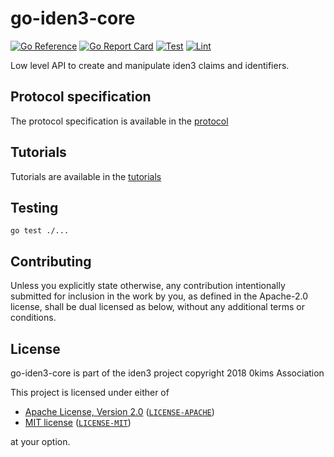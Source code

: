 # go-iden3-core

[![Go Reference](https://pkg.go.dev/badge/github.com/iden3/go-iden3-core.svg)](https://pkg.go.dev/github.com/iden3/go-iden3-core)
[![Go Report Card](https://goreportcard.com/badge/github.com/iden3/go-iden3-core)](https://goreportcard.com/report/github.com/iden3/go-iden3-core)
[![Test](https://github.com/iden3/go-iden3-core/actions/workflows/test.yaml/badge.svg)](https://github.com/iden3/go-iden3-core/actions/workflows/test.yaml)
[![Lint](https://github.com/iden3/go-iden3-core/actions/workflows/lint.yaml/badge.svg)](https://github.com/iden3/go-iden3-core/actions/workflows/lint.yaml)

Low level API to create and manipulate iden3 claims and identifiers.

## Protocol specification

The protocol specification is available in the [protocol](https://docs.iden3.io/protocol/spec/)

## Tutorials

Tutorials are available in the [tutorials](https://docs.iden3.io/getting-started/getting-started/)

## Testing
`go test ./...`

## Contributing

Unless you explicitly state otherwise, any contribution intentionally submitted
for inclusion in the work by you, as defined in the Apache-2.0 license, shall be
dual licensed as below, without any additional terms or conditions.

## License

go-iden3-core is part of the iden3 project copyright 2018 0kims Association

This project is licensed under either of

- [Apache License, Version 2.0](https://www.apache.org/licenses/LICENSE-2.0) ([`LICENSE-APACHE`](LICENSE-APACHE))
- [MIT license](https://opensource.org/licenses/MIT) ([`LICENSE-MIT`](LICENSE-MIT))

at your option.
